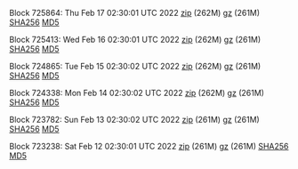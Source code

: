 Block 725864: Thu Feb 17 02:30:01 UTC 2022 [zip](https://files.01coin.io/mainnet/2022-02-17/bootstrap.dat.zip) (262M) [gz](https://files.01coin.io/mainnet/2022-02-17/bootstrap.dat.tar.gz) (261M) [SHA256](https://files.01coin.io/mainnet/2022-02-17/sha256.txt) [MD5](https://files.01coin.io/mainnet/2022-02-17/md5.txt)

Block 725413: Wed Feb 16 02:30:01 UTC 2022 [zip](https://files.01coin.io/mainnet/2022-02-16/bootstrap.dat.zip) (262M) [gz](https://files.01coin.io/mainnet/2022-02-16/bootstrap.dat.tar.gz) (261M) [SHA256](https://files.01coin.io/mainnet/2022-02-16/sha256.txt) [MD5](https://files.01coin.io/mainnet/2022-02-16/md5.txt)

Block 724865: Tue Feb 15 02:30:02 UTC 2022 [zip](https://files.01coin.io/mainnet/2022-02-15/bootstrap.dat.zip) (262M) [gz](https://files.01coin.io/mainnet/2022-02-15/bootstrap.dat.tar.gz) (261M) [SHA256](https://files.01coin.io/mainnet/2022-02-15/sha256.txt) [MD5](https://files.01coin.io/mainnet/2022-02-15/md5.txt)

Block 724338: Mon Feb 14 02:30:02 UTC 2022 [zip](https://files.01coin.io/mainnet/2022-02-14/bootstrap.dat.zip) (262M) [gz](https://files.01coin.io/mainnet/2022-02-14/bootstrap.dat.tar.gz) (261M) [SHA256](https://files.01coin.io/mainnet/2022-02-14/sha256.txt) [MD5](https://files.01coin.io/mainnet/2022-02-14/md5.txt)

Block 723782: Sun Feb 13 02:30:02 UTC 2022 [zip](https://files.01coin.io/mainnet/2022-02-13/bootstrap.dat.zip) (261M) [gz](https://files.01coin.io/mainnet/2022-02-13/bootstrap.dat.tar.gz) (261M) [SHA256](https://files.01coin.io/mainnet/2022-02-13/sha256.txt) [MD5](https://files.01coin.io/mainnet/2022-02-13/md5.txt)

Block 723238: Sat Feb 12 02:30:01 UTC 2022 [zip](https://files.01coin.io/mainnet/2022-02-12/bootstrap.dat.zip) (261M) [gz](https://files.01coin.io/mainnet/2022-02-12/bootstrap.dat.tar.gz) (261M) [SHA256](https://files.01coin.io/mainnet/2022-02-12/sha256.txt) [MD5](https://files.01coin.io/mainnet/2022-02-12/md5.txt)
